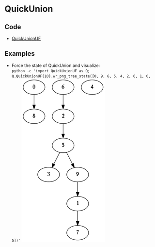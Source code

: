 # QuickUnion

## Code
  * [QuickUnionUF](../QuickUnionUF.py)

## Examples
  * Force the state of QuickUnion and visualize:    
    ```python -c 'import QuickUnionUF as Q; Q.QuickUnionUF(10).wr_png_tree_state([0, 9, 6, 5, 4, 2, 6, 1, 0, 5])'```
    ![QuickUnionUF state](./images/state_QuickUnionUF_0_9_6_5_4_2_6_1_0_5.png)


